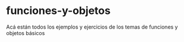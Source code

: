 # funciones-y-objetos
Acá están todos los ejemplos y ejercicios de los temas de funciones y objetos básicos
